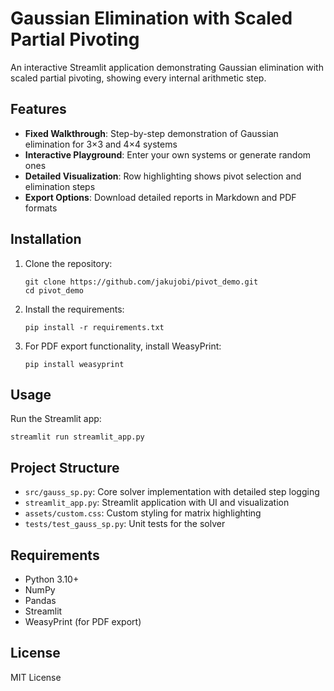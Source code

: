 # Gaussian Elimination with Scaled Partial Pivoting

An interactive Streamlit application demonstrating Gaussian elimination with scaled partial pivoting, showing every internal arithmetic step.

## Features

- **Fixed Walkthrough**: Step-by-step demonstration of Gaussian elimination for 3×3 and 4×4 systems
- **Interactive Playground**: Enter your own systems or generate random ones
- **Detailed Visualization**: Row highlighting shows pivot selection and elimination steps
- **Export Options**: Download detailed reports in Markdown and PDF formats

## Installation

1. Clone the repository:
   ```
   git clone https://github.com/jakujobi/pivot_demo.git
   cd pivot_demo
   ```

2. Install the requirements:
   ```
   pip install -r requirements.txt
   ```

3. For PDF export functionality, install WeasyPrint:
   ```
   pip install weasyprint
   ```

## Usage

Run the Streamlit app:
```
streamlit run streamlit_app.py
```

## Project Structure

- `src/gauss_sp.py`: Core solver implementation with detailed step logging
- `streamlit_app.py`: Streamlit application with UI and visualization
- `assets/custom.css`: Custom styling for matrix highlighting
- `tests/test_gauss_sp.py`: Unit tests for the solver

## Requirements

- Python 3.10+
- NumPy
- Pandas
- Streamlit
- WeasyPrint (for PDF export)

## License

MIT License
